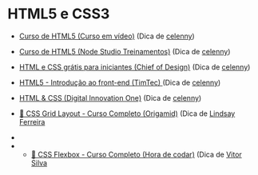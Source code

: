 # HTML5 e CSS3

- [Curso de HTML5 (Curso em vídeo)](https://www.youtube.com/playlist?list=PLHz_AreHm4dlAnJ_jJtV29RFxnPHDuk9o) (Dica de [celenny](https://github.com/celenny))

- [Curso de HTML5 (Node Studio Treinamentos)](https://www.youtube.com/playlist?list=PLwXQLZ3FdTVGKl3iPEyEWpFoYkMUxWW5O) (Dica de [celenny](https://github.com/celenny))

- [HTML e CSS grátis para iniciantes (Chief of Design)](https://www.youtube.com/playlist?list=PLwgL9IEA0PxUjbhob9UMdpVq12sGrjgU6) (Dica de [celenny](https://github.com/celenny))

- [HTML5 - Introdução ao front-end (TimTec) ](https://cursos.timtec.com.br/course/html5/intro) (Dica de [celenny](https://github.com/celenny))

- [HTML & CSS (Digital Innovation One)](https://web.dio.me/browse?editorial=38caf766-986c-430c-94f6-1d8e4704fade&page=1) (Dica de [celenny](https://github.com/celenny))

- [🐺 CSS Grid Layout - Curso Completo (Origamid)](https://www.youtube.com/watch?v=hKXOVD2Yrj8&t=9384s) (Dica de [Lindsay Ferreira](https://github.com/linferreira)
-
- - [🐺 CSS Flexbox - Curso Completo (Hora de codar)](https://www.youtube.com/watch?v=P9TrFDNwor4) (Dica de [Vitor Silva](https://github.com/vitorAzevedo09)

